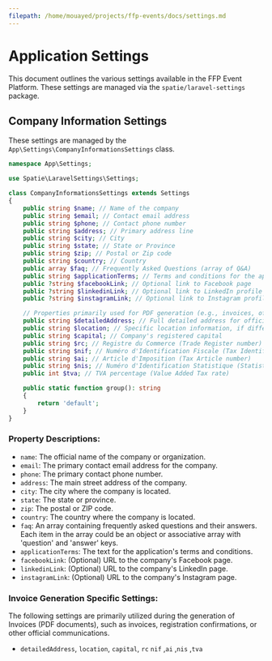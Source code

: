 ```yaml
---
filepath: /home/mouayed/projects/ffp-events/docs/settings.md
---
```

# Application Settings

This document outlines the various settings available in the FFP Event Platform. These settings are managed via the `spatie/laravel-settings` package.

## Company Information Settings

These settings are managed by the `App\Settings\CompanyInformationsSettings` class.

```php
namespace App\Settings;

use Spatie\LaravelSettings\Settings;

class CompanyInformationsSettings extends Settings
{
    public string $name; // Name of the company
    public string $email; // Contact email address
    public string $phone; // Contact phone number
    public string $address; // Primary address line
    public string $city; // City
    public string $state; // State or Province
    public string $zip; // Postal or Zip code
    public string $country; // Country
    public array $faq; // Frequently Asked Questions (array of Q&A)
    public string $applicationTerms; // Terms and conditions for the application
    public ?string $facebookLink; // Optional link to Facebook page
    public ?string $linkedinLink; // Optional link to LinkedIn profile
    public ?string $instagramLink; // Optional link to Instagram profile

    // Properties primarily used for PDF generation (e.g., invoices, official documents)
    public string $detailedAddress; // Full detailed address for official documents
    public string $location; // Specific location information, if different from address
    public string $capital; // Company's registered capital
    public string $rc; // Registre du Commerce (Trade Register number)
    public string $nif; // Numéro d'Identification Fiscale (Tax Identification Number)
    public string $ai; // Article d'Imposition (Tax Article number)
    public string $nis; // Numéro d'Identification Statistique (Statistical Identification Number)
    public int $tva; // TVA percentage (Value Added Tax rate)

    public static function group(): string
    {
        return 'default';
    }
}

```

### Property Descriptions:

*   `name`: The official name of the company or organization.
*   `email`: The primary contact email address for the company.
*   `phone`: The primary contact phone number.
*   `address`: The main street address of the company.
*   `city`: The city where the company is located.
*   `state`: The state or province.
*   `zip`: The postal or ZIP code.
*   `country`: The country where the company is located.
*   `faq`: An array containing frequently asked questions and their answers. Each item in the array could be an object or associative array with 'question' and 'answer' keys.
*   `applicationTerms`: The text for the application's terms and conditions.
*   `facebookLink`: (Optional) URL to the company's Facebook page.
*   `linkedinLink`: (Optional) URL to the company's LinkedIn page.
*   `instagramLink`: (Optional) URL to the company's Instagram page.

### Invoice Generation Specific Settings:

The following settings are primarily utilized during the generation of Invoices (PDF documents), such as invoices, registration confirmations, or other official communications.

*  `detailedAddress`, `location`, `capital`, `rc` `nif` ,`ai` ,`nis` ,`tva`

